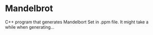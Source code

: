 # Mandelbrot

C++ program that generates Mandelbort Set in .ppm file.
It might take a while when generating... 
